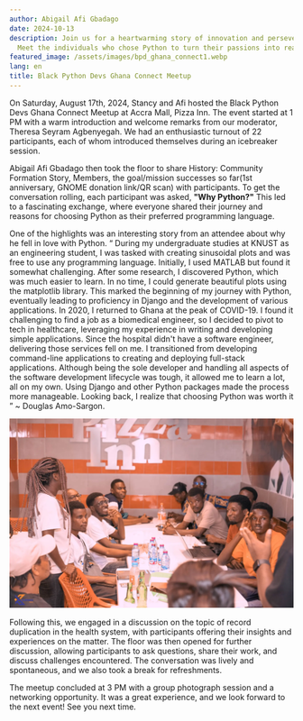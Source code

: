 ```yaml
---
author: Abigail Afi Gbadago
date: 2024-10-13
description: Join us for a heartwarming story of innovation and perseverance in Ghana.
  Meet the individuals who chose Python to turn their passions into reality.
featured_image: /assets/images/bpd_ghana_connect1.webp
lang: en
title: Black Python Devs Ghana Connect Meetup
---
```


On Saturday, August 17th, 2024, Stancy and Afi hosted the Black Python Devs Ghana Connect Meetup at Accra Mall, Pizza Inn. The event started at 1 PM with a warm introduction and welcome remarks from our moderator, Theresa Seyram Agbenyegah. We had an enthusiastic turnout of 22 participants, each of whom introduced themselves during an icebreaker session.

Abigail Afi Gbadago then took the floor to share History: Community Formation Story, Members, the goal/mission successes so far(1st anniversary, GNOME donation link/QR scan) with participants. To get the conversation rolling, each participant was asked, **"Why Python?"** This led to a fascinating exchange, where everyone shared their journey and reasons for choosing Python as their preferred programming language.

One of the highlights was an interesting story from an attendee about why he fell in love with Python. “ During my undergraduate studies at KNUST as an engineering student, I was tasked with creating sinusoidal plots and was free to use any programming language. Initially, I used MATLAB but found it somewhat challenging. After some research, I discovered Python, which was much easier to learn. In no time, I could generate beautiful plots using the matplotlib library. This marked the beginning of my journey with Python, eventually leading to proficiency in Django and the development of various applications. In 2020, I returned to Ghana at the peak of COVID-19. I found it challenging to find a job as a biomedical engineer, so I decided to pivot to tech in healthcare, leveraging my experience in writing and developing simple applications. Since the hospital didn't have a software engineer, delivering those services fell on me. I transitioned from developing command-line applications to creating and deploying full-stack applications. Although being the sole developer and handling all aspects of the software development lifecycle was tough, it allowed me to learn a lot, all on my own. Using Django and other Python packages made the process more manageable. Looking back, I realize that choosing Python was worth it ” ~ Douglas Amo-Sargon.

![Black Python Devs Ghana Connect Meetup](/assets/images/bpd_ghana_connect2.webp)

Following this, we engaged in a discussion on the topic of record duplication in the health system, with participants offering their insights and experiences on the matter. The floor was then opened for further discussion, allowing participants to ask questions, share their work, and discuss challenges encountered. The conversation was lively and spontaneous, and we also took a break for refreshments.

The meetup concluded at 3 PM with a group photograph session and a networking opportunity. It was a great experience, and we look forward to the next event!
See you next time.
